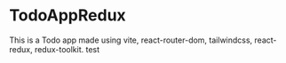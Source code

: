 # TodoAppRedux

This is a Todo app made using vite, react-router-dom, tailwindcss, react-redux, redux-toolkit.
test